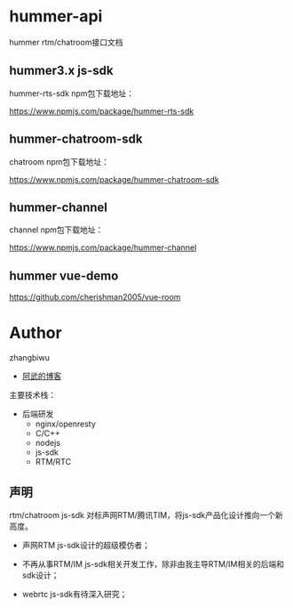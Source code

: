 # hummer-api

hummer rtm/chatroom接口文档

## hummer3.x js-sdk

hummer-rts-sdk npm包下载地址：

https://www.npmjs.com/package/hummer-rts-sdk

## hummer-chatroom-sdk

chatroom npm包下载地址：

https://www.npmjs.com/package/hummer-chatroom-sdk

## hummer-channel

channel npm包下载地址：

https://www.npmjs.com/package/hummer-channel

## hummer vue-demo

https://github.com/cherishman2005/vue-room

# Author

zhangbiwu

- [阿武的博客](https://cherishman2005.github.io/)

主要技术栈：

* 后端研发
  * nginx/openresty
  * C/C++
  * nodejs
  * js-sdk
  * RTM/RTC

## 声明

rtm/chatroom js-sdk 对标声网RTM/腾讯TIM，将js-sdk产品化设计推向一个新高度。

* 声网RTM js-sdk设计的超级模仿者；

* 不再从事RTM/IM js-sdk相关开发工作，除非由我主导RTM/IM相关的后端和sdk设计；

* webrtc js-sdk有待深入研究；